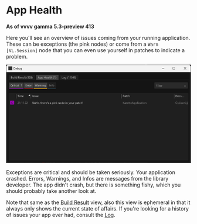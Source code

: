 # App Health

**As of vvvv gamma 5.3-preview 413**

Here you'll see an overview of issues coming from your running application. These can be exceptions (the pink nodes) or come from a `Warn [VL.Session]` node that you can even use yourself in patches to indicate a problem. 

![](2023-12-20-21-14-47.png)

Exceptions are critical and should be taken seriously. Your application crashed. 
Errors, Warnings, and Infos are messages from the library developer. The app didn't crash, but there is something fishy, which you should probably take another look at. 

Note that same as the [Build Result](debugging-buildresult.md) view, also this view is ephemeral in that it always only shows the current state of affairs. If you're looking for a history of issues your app ever had, consult the [Log](debugging-log.md).
